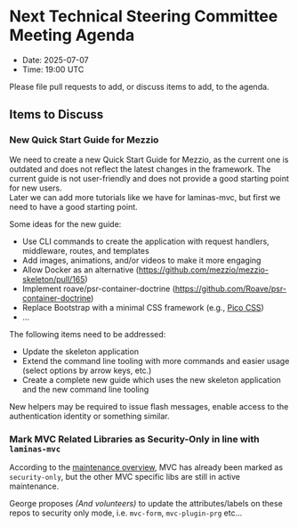 # Next Technical Steering Committee Meeting Agenda

- Date: 2025-07-07
- Time: 19:00 UTC

Please file pull requests to add, or discuss items to add, to the agenda.

## Items to Discuss

### New Quick Start Guide for Mezzio

We need to create a new Quick Start Guide for Mezzio, as the current one is outdated and does not reflect the latest changes in the framework.
The current guide is not user-friendly and does not provide a good starting point for new users.  
Later we can add more tutorials like we have for laminas-mvc, but first we need to have a good starting point.

Some ideas for the new guide:

- Use CLI commands to create the application with request handlers, middleware, routes, and templates
- Add images, animations, and/or videos to make it more engaging
- Allow Docker as an alternative (https://github.com/mezzio/mezzio-skeleton/pull/165)
- Implement roave/psr-container-doctrine (https://github.com/Roave/psr-container-doctrine)
- Replace Bootstrap with a minimal CSS framework (e.g., [Pico CSS](https://picocss.com))
- …

The following items need to be addressed:

- Update the skeleton application
- Extend the command line tooling with more commands and easier usage (select options by arrow keys, etc.)
- Create a complete new guide which uses the new skeleton application and the new command line tooling

New helpers may be required to issue flash messages, enable access to the authentication identity or something similar.

### Mark MVC Related Libraries as Security-Only in line with `laminas-mvc`

According to the [maintenance overview](https://getlaminas.org/packages-maintenance-status/), MVC has already been marked as `security-only`, but the other MVC specific libs are still in active maintenance.

George proposes _(And volunteers)_ to update the attributes/labels on these repos to security only mode, i.e. `mvc-form`, `mvc-plugin-prg` etc…
